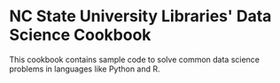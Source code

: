 # NC State University Libraries' Data Science Cookbook

This cookbook contains sample code to solve common data science problems in languages like Python and R. 
